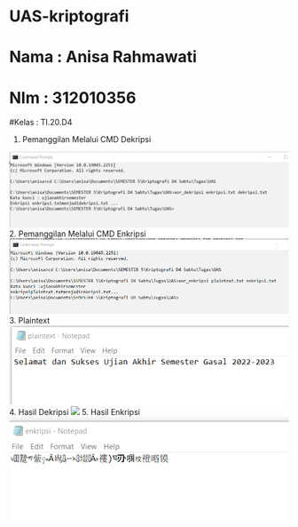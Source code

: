 # UAS-kriptografi
# Nama : Anisa Rahmawati
# NIm  : 312010356
#Kelas : TI.20.D4

1. Pemanggilan Melalui CMD Dekripsi

<img src="cmddeskripsi.png" img>
2. Pemanggilan Melalui CMD Enkripsi
<img src="cmdenkripsi.png" img>
3. Plaintext
<img src="plaintext.png" img>
4. Hasil Dekripsi
<img src="dekrip.png" img>
5. Hasil Enkripsi
<img src="enkripsi.png" img>
